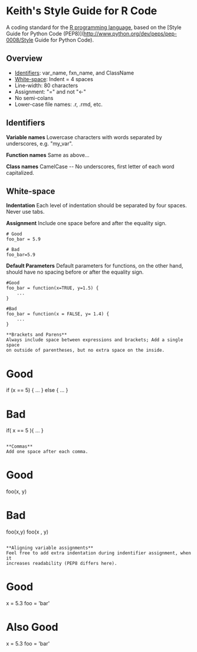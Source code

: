 Keith's Style Guide for R Code
==============================
A coding standard for the [R programming language](http://www.r-project.org/), 
based on the [Style Guide for Python Code (PEP8)](http://www.python.org/dev/peps/pep-0008/Style Guide for Python Code).

Overview
--------

* [Identifiers](#identifiers): var_name, fxn_name, and ClassName
* [White-space](#whitespace): Indent = 4 spaces
* Line-width:  80 characters
* Assignment:  "=" and not "<-"
* No semi-colans
* Lower-case file names: .r, .rmd, etc.

<a id="identifiers">Identifiers</a>
-----------------------------------
**Variable names**
Lowercase characters with words separated by underscores, e.g. "my_var".

**Function names**
Same as above...

**Class names**
CamelCase -- No underscores, first letter of each word capitalized.

<a id="whitespace">White-space</a>
----------------------------------
**Indentation**
Each level of indentation should be separated by four spaces. Never use tabs.

**Assignment**
Include one space before and after the equality sign.

```
# Good
foo_bar = 5.9

# Bad
foo_bar=5.9
```

**Default Parameters**
Default parameters for functions, on the other hand, should have no spacing 
before or after the equality sign.

```
#Good
foo_bar = function(x=TRUE, y=1.5) {
    ...
}

#Bad
foo_bar = function(x = FALSE, y= 1.4) {
    ...
}

**Brackets and Parens**
Always include space between expressions and brackets; Add a single space
on outside of parentheses, but no extra space on the inside.

```
# Good
if (x == 5) {
    ...
} else {
    ...
}

# Bad
if( x == 5 ){
    ...
}
```

**Commas**
Add one space after each comma.

```
# Good
foo(x, y)

# Bad
foo(x,y)
foo(x , y)
```

**Aligning variable assignments**
Feel free to add extra indentation during indentifier assignment, when it
increases readability (PEP8 differs here).

```
# Good
x = 5.3
foo = 'bar'

# Also Good
x   = 5.3
foo = 'bar'
```
